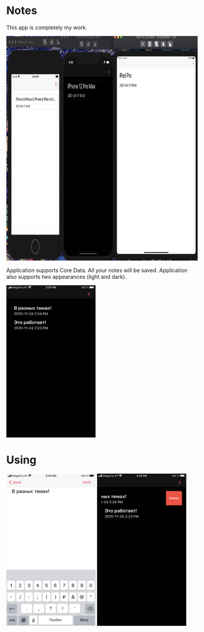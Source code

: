 # Notes

This app is completely my work.

<img src="https://github.com/StuLolka/Notes/blob/main/forReadme/all.png" width="1263" height="590">

Application supports Core Data. All your notes will be saved.
Application also supports two appearances (light and dark). 

<img src="https://github.com/StuLolka/Notes/blob/main/forReadme/screenInterface1.jpg" width="235" height="400">


# Using

<img src="https://github.com/StuLolka/Notes/blob/main/forReadme/screenAdd1.jpg" width="235" height="400">

<img src="https://github.com/StuLolka/Notes/blob/main/forReadme/screenDelete1.jpg" width="235" height="400">

